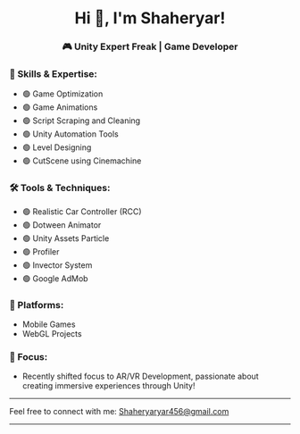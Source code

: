 <h1 align="center">Hi 👋, I'm Shaheryar!</h1>
<h3 align="center">🎮 Unity Expert Freak | Game Developer</h3>

### 🔧 Skills & Expertise:
- 🟢 Game Optimization
- 🟢 Game Animations
- 🟢 Script Scraping and Cleaning
- 🟢 Unity Automation Tools
- 🟢 Level Designing
- 🟢 CutScene using Cinemachine

### 🛠️ Tools & Techniques:
- 🟢 Realistic Car Controller (RCC)
- 🟢 Dotween Animator
- 🟢 Unity Assets Particle
- 🟢 Profiler
- 🟢 Invector System
- 🟢 Google AdMob

### 📱 Platforms:
- Mobile Games
- WebGL Projects

### 🚀 Focus:
- Recently shifted focus to AR/VR Development, passionate about creating immersive experiences through Unity!

---

Feel free to connect with me: Shaheryaryar456@gmail.com

---
